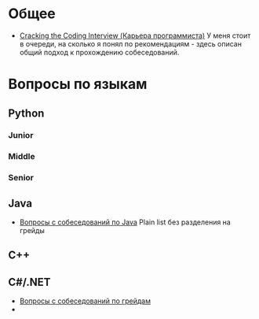# Общее
- [Cracking the Coding Interview (Карьера программиста)](https://www.ozon.ru/product/karera-programmista-6-e-izdanie-227305313)
У меня стоит в очереди, на сколько я понял по рекомендациям - здесь описан общий подход к прохождению собеседований.


# Вопросы по языкам
## Python
### Junior

### Middle

### Senior

## Java
- [Вопросы с собеседований по Java](https://github.com/enhorse/java-interview)
Plain list без разделения на грейды
## C++

## C#/.NET
- [Вопросы с собеседований по грейдам](https://docs.google.com/spreadsheets/d/1xRdCFNC4iffknGyiUCVYnKYdbkNFt2TUn-iFecOCELo/edit#gid=677176728)
- 